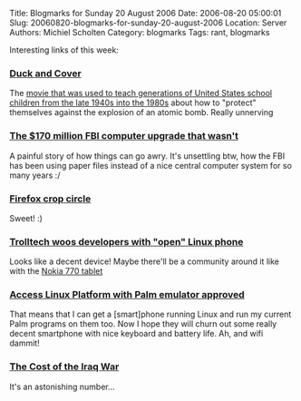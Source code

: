 Title: Blogmarks for Sunday 20 August 2006
Date: 2006-08-20 05:00:01
Slug: 20060820-blogmarks-for-sunday-20-august-2006
Location: Server
Authors: Michiel Scholten
Category: blogmarks
Tags: rant, blogmarks

<p>Interesting links of this week:</p>
<h3><a href="http://www.youtube.com/watch?v=C0K_LZDXp0I">Duck and Cover</a></h3>
<p>The <a href="http://en.wikipedia.org/wiki/Duck_and_cover">movie that was used to teach generations of United States school children from the late 1940s into the 1980s</a> about how to "protect" themselves against the explosion of an atomic bomb. Really unnerving</p>
<h3><a href="http://www.msnbc.msn.com/id/14399933/from/RS.5/">The $170 million FBI computer upgrade that wasn't</a></h3>
<p>A painful story of how things can go awry. It's unsettling btw, how the FBI has been using paper files instead of a nice central computer system for so many years :/</p>
<h3><a href="http://lug.oregonstate.edu/index.php/Projects/Firefox/Firefox_Circle">Firefox crop circle</a></h3>
<p>Sweet! :)</p>
<h3><a href="http://www.linuxdevices.com/news/NS8030785497.html">Trolltech woos developers with "open" Linux phone</a></h3>
<p>Looks like a decent device! Maybe there'll be a community around it like with the <a href="http://en.wikipedia.org/wiki/Nokia_770">Nokia 770 tablet</a></p>
<h3><a href="http://linuxdevices.com/news/NS7533886035.html">Access Linux Platform with Palm emulator approved</a></h3>
<p>That means that I can get a [smart]phone running Linux and run my current Palm programs on them too. Now I hope they will churn out some really decent smartphone with nice keyboard and battery life. Ah, and wifi dammit!</p>
<h3><a href="http://costofwar.com/">The Cost of the Iraq War</a></h3>
<p>It's an astonishing number...</p>
